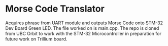 # Morse Code Translator

Acquires phrase from UART module and outputs Morse Code onto STM-32 Dev Board Green LED. The file worked on is main.cpp. The repo is cloned from UBC Orbit to work with the STM-32 Microcontroller in preparation for future work on Trillium board. 

